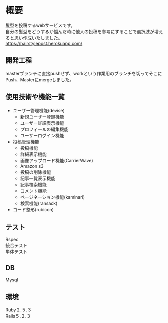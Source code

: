 # 概要
髪型を投稿するwebサービスです。<br>
自分の髪型をどうするか悩んだ時に他人の投稿を参考にすることで選択肢が増えると思い作成いたしました。<br>
https://hairstylepost.herokuapp.com/
## 開発工程
masterブランチに直接pushせず、workという作業用のブランチを切ってそこにPush、Masterにmergeしました。<br>
## 使用技術や機能一覧
* ユーザー管理機能(devise)
    * 新規ユーザー登録機能  
    * ユーザー詳細表示機能  
    * プロフィールの編集機能  
    * ユーザーログイン機能  
* 投稿管理機能  
    * 投稿機能  
    * 詳細表示機能  
    * 画像アップロード機能(CarrierWave)  
    * Amazon s3  
    * 投稿の削除機能  
    * 記事一覧表示機能  
    * 記事検索機能  
    * コメント機能  
    * ページネーション機能(kaminari)  
    * 検索機能(ransack)  
* コード整形(rubicon)  
## テスト
Rspec<br>
統合テスト<br>
単体テスト<br>
## DB
Mysql<br>
## 環境
Ruby２.５.３<br>
Rails５.２.３
